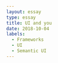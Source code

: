 ```yaml
---
layout: essay
type: essay
title: UI and you
date: 2018-10-04
labels:
  - Frameworks
  - UI
  - Semantic UI
---
```


